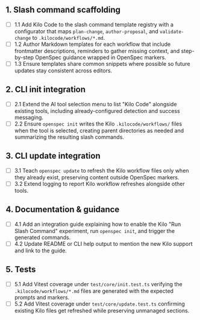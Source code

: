 ## 1. Slash command scaffolding
- [ ] 1.1 Add Kilo Code to the slash command template registry with a configurator that maps `plan-change`, `author-proposal`, and `validate-change` to `.kilocode/workflows/*.md`.
- [ ] 1.2 Author Markdown templates for each workflow that include frontmatter descriptions, reminders to gather missing context, and step-by-step OpenSpec guidance wrapped in OpenSpec markers.
- [ ] 1.3 Ensure templates share common snippets where possible so future updates stay consistent across editors.

## 2. CLI init integration
- [ ] 2.1 Extend the AI tool selection menu to list "Kilo Code" alongside existing tools, including already-configured detection and success messaging.
- [ ] 2.2 Ensure `openspec init` writes the Kilo `.kilocode/workflows/` files when the tool is selected, creating parent directories as needed and summarizing the resulting slash commands.

## 3. CLI update integration
- [ ] 3.1 Teach `openspec update` to refresh the Kilo workflow files only when they already exist, preserving content outside OpenSpec markers.
- [ ] 3.2 Extend logging to report Kilo workflow refreshes alongside other tools.

## 4. Documentation & guidance
- [ ] 4.1 Add an integration guide explaining how to enable the Kilo "Run Slash Command" experiment, run `openspec init`, and trigger the generated commands.
- [ ] 4.2 Update README or CLI help output to mention the new Kilo support and link to the guide.

## 5. Tests
- [ ] 5.1 Add Vitest coverage under `test/core/init.test.ts` verifying the `.kilocode/workflows/*.md` files are generated with the expected prompts and markers.
- [ ] 5.2 Add Vitest coverage under `test/core/update.test.ts` confirming existing Kilo files get refreshed while preserving unmanaged sections.
